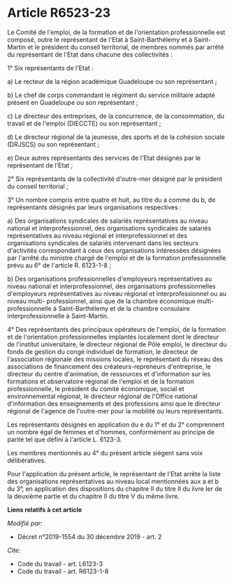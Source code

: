 # Article R6523-23

Le Comité de l'emploi, de la formation et de l'orientation professionnelle est composé, outre le représentant de l'Etat à
Saint-Barthélemy et à Saint-Martin et le président du conseil territorial, de membres nommés par arrêté du représentant de
l'Etat dans chacune des collectivités :

1° Six représentants de l'Etat :

a) Le recteur de la région académique Guadeloupe ou son représentant ;

b) Le chef de corps commandant le régiment du service militaire adapté présent en Guadeloupe ou son représentant ;

c) Le directeur des entreprises, de la concurrence, de la consommation, du travail et de l'emploi (DIECCTE) ou son
représentant ;

d) Le directeur régional de la jeunesse, des sports et de la cohésion sociale (DRJSCS) ou son représentant ;

e) Deux autres représentants des services de l'Etat désignés par le représentant de l'Etat ;

2° Six représentants de la collectivité d'outre-mer désigné par le président du conseil territorial ;

3° Un nombre compris entre quatre et huit, au titre du a comme du b, de représentants désignés par leurs organisations
respectives :

a) Des organisations syndicales de salariés représentatives au niveau national et interprofessionnel, des organisations
syndicales de salariés représentatives au niveau régional et interprofessionnel et des organisations syndicales de salariés
intervenant dans les secteurs d'activités correspondant à ceux des organisations intéressées désignées par l'arrêté du
ministre chargé de l'emploi et de la formation professionnelle prévu au 6° de l'article R. 6123-1-8 ;

b) Des organisations professionnelles d'employeurs représentatives au niveau national et interprofessionnel, des
organisations professionnelles d'employeurs représentatives au niveau régional et interprofessionnel ou au niveau multi-
professionnel, ainsi que de la chambre économique multi-professionnelle à Saint-Barthélemy et de la chambre consulaire
interprofessionnelle à Saint-Martin.

4° Des représentants des principaux opérateurs de l'emploi, de la formation et de l'orientation professionnelles implantés
localement dont le directeur de l'institut universitaire, le directeur régional de Pôle emploi, le directeur du fonds de
gestion du congé individuel de formation, le directeur de l'association régionale des missions locales, le représentant du
réseau des associations de financement des créateurs-repreneurs d'entreprise, le directeur du centre d'animation, de
ressources et d'information sur les formations et observatoire régional de l'emploi et de la formation professionnelle, le
président du comité économique, social et environnemental régional, le directeur régional de l'Office national d'information
des enseignements et des professions ainsi que le directeur régional de l'agence de l'outre-mer pour la mobilité ou leurs
représentants.

Les représentants désignés en application du e du 1° et du 2° comprennent un nombre égal de femmes et d'hommes, conformément
au principe de parité tel que défini à l'article L. 6123-3.

Les membres mentionnés au 4° du présent article siègent sans voix délibératives.

Pour l'application du présent article, le représentant de l'Etat arrête la liste des organisations représentatives au niveau
local mentionnées aux a et b du 3°, en application des dispositions du chapitre II du titre II du livre Ier de la deuxième
partie et du chapitre II du titre V du même livre.

**Liens relatifs à cet article**

_Modifié par_:

  - Décret n°2019-1554 du 30 décembre 2019 - art. 2

_Cite_:

  - Code du travail - art. L6123-3
  - Code du travail - art. R6123-1-8
